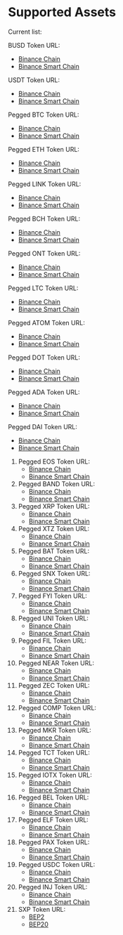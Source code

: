 # Supported Assets



Current list:

BUSD Token URL:

* [Binance Chain](https://explorer.binance.org/asset/BUSD-BD1)
* [Binance Smart Chain](https://bscscan.com/address/0xe9e7cea3dedca5984780bafc599bd69add087d56)

USDT Token URL:

* [Binance Chain](https://explorer.binance.org/asset/USDT-6D8)
* [Binance Smart Chain](https://bscscan.com/address/0x55d398326f99059ff775485246999027b3197955)

Pegged BTC Token URL:

* [Binance Chain](https://explorer.binance.org/asset/BTCB-1DE)
* [Binance Smart Chain](https://bscscan.com/token/0x7130d2a12b9bcbfae4f2634d864a1ee1ce3ead9c)

Pegged ETH Token URL:

* [Binance Chain](https://explorer.binance.org/asset/ETH-1C9)
* [Binance Smart Chain](https://bscscan.com/token/0x2170ed0880ac9a755fd29b2688956bd959f933f8)

Pegged LINK Token URL:

* [Binance Chain](https://explorer.binance.org/asset/LINK-AAD)
* [Binance Smart Chain](https://bscscan.com/token/0xf8a0bf9cf54bb92f17374d9e9a321e6a111a51bd)

Pegged BCH Token URL:

* [Binance Chain](https://explorer.binance.org/asset/BCH-1FD)
* [Binance Smart Chain](https://bscscan.com/token/0x8ff795a6f4d97e7887c79bea79aba5cc76444adf)

Pegged ONT Token URL:

* [Binance Chain](https://explorer.binance.org/asset/ONT-33D)
* [Binance Smart Chain](https://bscscan.com/token/0xfd7b3a77848f1c2d67e05e54d78d174a0c850335)

Pegged LTC Token URL:

* [Binance Chain](https://explorer.binance.org/asset/LTC-F07)
* [Binance Smart Chain](https://bscscan.com/token/0x4338665cbb7b2485a8855a139b75d5e34ab0db94)

Pegged ATOM Token URL:

* [Binance Chain](https://explorer.binance.org/asset/ATOM-596)
* [Binance Smart Chain](https://bscscan.com/token/0x0eb3a705fc54725037cc9e008bdede697f62f335)

Pegged DOT Token URL:

* [Binance Chain](https://explorer.binance.org/asset/DOT-64C)
* [Binance Smart Chain](https://bscscan.com/token/0x7083609fce4d1d8dc0c979aab8c869ea2c873402)

Pegged ADA Token URL:

* [Binance Chain](https://explorer.binance.org/asset/ADA-9F4)
* [Binance Smart Chain](https://bscscan.com/token/0x3ee2200efb3400fabb9aacf31297cbdd1d435d47)

Pegged DAI Token URL:

* [Binance Chain](https://explorer.binance.org/asset/DAI-D75)
* [Binance Smart Chain](https://bscscan.com/token/0x1af3f329e8be154074d8769d1ffa4ee058b1dbc3)

1. Pegged EOS Token URL:
   * [Binance Chain](https://explorer.binance.org/asset/EOS-CDD)
   * [Binance Smart Chain](https://bscscan.com/token/0x56b6fb708fc5732dec1afc8d8556423a2edccbd6)
2. Pegged BAND Token URL:
   * [Binance Chain](https://explorer.binance.org/asset/BAND-34B)
   * [Binance Smart Chain](https://bscscan.com/token/0xad6caeb32cd2c308980a548bd0bc5aa4306c6c18)
3. Pegged XRP Token URL:
   * [Binance Chain](https://explorer.binance.org/asset/XRP-BF2)
   * [Binance Smart Chain](https://bscscan.com/token/0x1d2f0da169ceb9fc7b3144628db156f3f6c60dbe)
4. Pegged XTZ Token URL:
   * [Binance Chain](https://explorer.binance.org/asset/XTZ-F7A%20)
   * [Binance Smart Chain](https://bscscan.com/token/0x16939ef78684453bfdfb47825f8a5f714f12623a)
5. Pegged BAT Token URL:
   * [Binance Chain](https://explorer.binance.org/asset/BAT-07A%20)
   * [Binance Smart Chain](https://bscscan.com/token/0x101d82428437127bF1608F699CD651e6Abf9766E)
6. Pegged SNX Token URL:
   * [Binance Chain](https://explorer.binance.org/asset/SNX-C26%20)
   * [Binance Smart Chain](https://bscscan.com/token/0x9Ac983826058b8a9C7Aa1C9171441191232E8404)
7. Pegged FYI Token URL:
   * [Binance Chain](https://explorer.binance.org/asset/YFI-1A4%20)
   * [Binance Smart Chain](https://bscscan.com/token/0x88f1A5ae2A3BF98AEAF342D26B30a79438c9142e)
8. Pegged UNI Token URL:
   * [Binance Chain](https://explorer.binance.org/asset/UNI-DD8%20)
   * [Binance Smart Chain](https://bscscan.com/token/0xBf5140A22578168FD562DCcF235E5D43A02ce9B1)
9. Pegged FIL Token URL:
   * [Binance Chain](https://explorer.binance.org/asset/FIL-E2C%20)
   * [Binance Smart Chain](https://bscscan.com/token/0x0D8Ce2A99Bb6e3B7Db580eD848240e4a0F9aE153)
10. Pegged NEAR Token URL:
    * [Binance Chain](https://explorer.binance.org/asset/NEAR-4FD%20)
    * [Binance Smart Chain](https://bscscan.com/token/0x1Fa4a73a3F0133f0025378af00236f3aBDEE5D63)
11. Pegged ZEC Token URL:
    * [Binance Chain](https://explorer.binance.org/asset/ZEC-93E%20)
    * [Binance Smart Chain](https://bscscan.com/token/0x1ba42e5193dfa8b03d15dd1b86a3113bbbef8eeb)
12. Pegged COMP Token URL:
    * [Binance Chain](https://explorer.binance.org/asset/COMP-DEE)
    * [Binance Smart Chain](https://bscscan.com/token/0x52ce071bd9b1c4b00a0b92d298c512478cad67e8)
13. Pegged MKR Token URL:
    * [Binance Chain](https://explorer.binance.org/asset/MKR-F04)
    * [Binance Smart Chain](https://bscscan.com/token/0x5f0da599bb2cccfcf6fdfd7d81743b6020864350)
14. Pegged TCT Token URL:
    * [Binance Chain](https://explorer.binance.org/asset/TCT-826)
    * [Binance Smart Chain](https://bscscan.com/token/0xca0a9df6a8cad800046c1ddc5755810718b65c44)
15. Pegged IOTX Token URL:
    * [Binance Chain](https://explorer.binance.org/asset/IOTX-0ED)
    * [Binance Smart Chain](https://bscscan.com/token/0x9678e42cebeb63f23197d726b29b1cb20d0064e5)
16. Pegged BEL Token URL:
    * [Binance Chain](https://explorer.binance.org/asset/BEL-D85)
    * [Binance Smart Chain](https://bscscan.com/token/0x8443f091997f06a61670b735ed92734f5628692f)
17. Pegged ELF Token URL:
    * [Binance Chain](https://explorer.binance.org/asset/ELF-D72)
    * [Binance Smart Chain](https://bscscan.com/token/0xa3f020a5c92e15be13caf0ee5c95cf79585eecc9)
18. Pegged PAX Token URL:
    * [Binance Chain](https://explorer.binance.org/asset/PAX-F25%20)
    * [Binance Smart Chain](https://bscscan.com/token/0xb7f8cd00c5a06c0537e2abff0b58033d02e5e094)
19. Pegged USDC Token URL:
    * [Binance Chain](https://explorer.binance.org/asset/USDC-CD2%20)
    * [Binance Smart Chain](https://bscscan.com/token/0x8AC76a51cc950d9822D68b83fE1Ad97B32Cd580d)
20. Pegged INJ Token URL:
    * [Binance Chain](https://explorer.binance.org/asset/INJ-FAE%20)
    * [Binance Smart Chain](https://bscscan.com/token/0xa2B726B1145A4773F68593CF171187d8EBe4d495)
21. SXP Token URL:
    * [BEP2](https://explorer.binance.org/asset/SXP-CCC)
    * [BEP20](https://bscscan.com/token/0xa2B726B1145A4773F68593CF171187d8EBe4d495)

